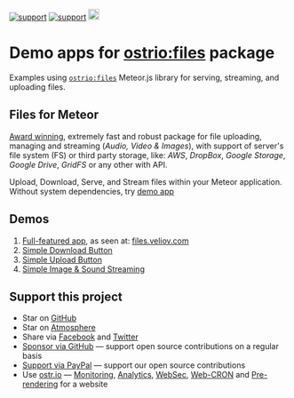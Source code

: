 [![support](https://img.shields.io/badge/support-GitHub-white)](https://github.com/sponsors/dr-dimitru)
[![support](https://img.shields.io/badge/support-PayPal-white)](https://paypal.me/veliovgroup)
<a href="https://ostr.io/info/built-by-developers-for-developers">
  <img src="https://ostr.io/apple-touch-icon-60x60.png" height="20">
</a>

# Demo apps for [ostrio:files](https://github.com/VeliovGroup/Meteor-Files) package

Examples using [`ostrio:files`](https://github.com/VeliovGroup/Meteor-Files) Meteor.js library for serving, streaming, and uploading files.

## Files for Meteor

[Award winning](https://themeteorchef.com/blog/giant-cotton-apron-awards-show), extremely fast and robust package for file uploading, managing and streaming (*Audio, Video & Images*), with support of server's file system (FS) or third party storage, like: *AWS*, *DropBox*, *Google Storage*, *Google Drive*, *GridFS* or any other with API.

Upload, Download, Serve, and Stream files within your Meteor application. Without system dependencies, try [demo app](https://files.veliov.com/)

## Demos

1. [Full-featured app](https://github.com/veliovgroup/meteor-files-website), as seen at: [files.veliov.com](https://files.veliov.com)
2. [Simple Download Button](https://github.com/VeliovGroup/Meteor-Files-Demos/tree/master/demo-simplest-download-button)
3. [Simple Upload Button](https://github.com/VeliovGroup/Meteor-Files-Demos/tree/master/demo-simplest-upload)
4. [Simple Image & Sound Streaming](https://github.com/VeliovGroup/Meteor-Files-Demos/tree/master/demo-simplest-streaming)

## Support this project

- Star on [GitHub](https://github.com/VeliovGroup/Meteor-Files)
- Star on [Atmosphere](https://atmospherejs.com/ostrio/files)
- Share via [Facebook](https://www.facebook.com/sharer.php?u=https%3A%2F%2Fgithub.com%2FVeliovGroup%2FMeteor-Files) and [Twitter](https://twitter.com/share?url=https%3A%2F%2Fgithub.com%2FVeliovGroup%2FMeteor-Files)
- [Sponsor via GitHub](https://github.com/sponsors/dr-dimitru) — support open source contributions on a regular basis
- [Support via PayPal](https://paypal.me/veliovgroup) — support our open source contributions
- Use [ostr.io](https://ostr.io) — [Monitoring](https://snmp-monitoring.com), [Analytics](https://ostr.io/info/web-analytics), [WebSec](https://domain-protection.info), [Web-CRON](https://web-cron.info) and [Pre-rendering](https://prerendering.com) for a website
